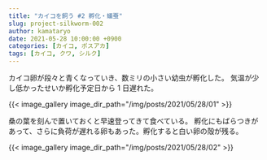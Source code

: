 ```yaml
---
title: "カイコを飼う #2 孵化・蟻蚕"
slug: project-silkworm-002
author: kamataryo
date: 2021-05-28 10:00:00 +0900
categories: [カイコ, ポスアカ]
tags: [カイコ, クワ, シルク]
---
```


カイコ卵が段々と青くなっていき、数ミリの小さい幼虫が孵化した。
気温が少し低かったせいか孵化予定日から 1 日遅れた。

{{< image_gallery image_dir_path="/img/posts/2021/05/28/01" >}}

桑の葉を刻んで置いておくと早速登ってきて食べている。
孵化にもばらつきがあって、さらに負荷が遅れる卵もあった。孵化すると白い卵の殻が残る。

{{< image_gallery image_dir_path="/img/posts/2021/05/28/02" >}}
